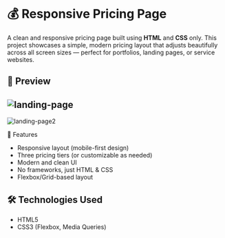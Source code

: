 # 💰 Responsive Pricing Page

A clean and responsive pricing page built using **HTML** and **CSS** only. This project showcases a simple, modern pricing layout that adjusts beautifully across all screen sizes — perfect for portfolios, landing pages, or service websites.

## 📸 Preview

## ![landing-page](https://github.com/user-attachments/assets/797c0e4c-654b-4934-9985-30a8748b41dc)
![landing-page2](https://github.com/user-attachments/assets/f16f1e02-5b80-4f0a-a013-6f34cad1cdfb)

🚀 Features

- Responsive layout (mobile-first design)
- Three pricing tiers (or customizable as needed)
- Modern and clean UI
- No frameworks, just HTML & CSS
- Flexbox/Grid-based layout

## 🛠️ Technologies Used

- HTML5
- CSS3 (Flexbox, Media Queries)


